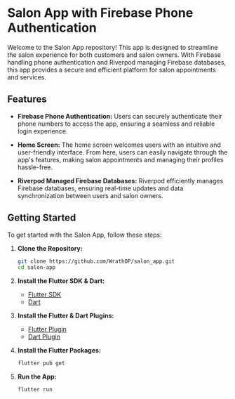 # Salon App with Firebase Phone Authentication

Welcome to the Salon App repository! This app is designed to streamline the salon experience for both customers and salon owners. With Firebase handling phone authentication and Riverpod managing Firebase databases, this app provides a secure and efficient platform for salon appointments and services.

## Features

- **Firebase Phone Authentication:** Users can securely authenticate their phone numbers to access the app, ensuring a seamless and reliable login experience.
  
- **Home Screen:** The home screen welcomes users with an intuitive and user-friendly interface. From here, users can easily navigate through the app's features, making salon appointments and managing their profiles hassle-free.
  
- **Riverpod Managed Firebase Databases:** Riverpod efficiently manages Firebase databases, ensuring real-time updates and data synchronization between users and salon owners.

## Getting Started

To get started with the Salon App, follow these steps:

1. **Clone the Repository:**
   ```sh
   git clone https://github.com/WrathOP/salon_app.git
   cd salon-app

2. **Install the Flutter SDK & Dart:**
    - [Flutter SDK](https://flutter.dev/docs/get-started/install)
    - [Dart](https://dart.dev/get-dart)

3. **Install the Flutter & Dart Plugins:**
    - [Flutter Plugin](https://flutter.dev/docs/get-started/editor?tab=vscode)
    - [Dart Plugin](https://dart.dev/get-dart)

4. **Install the Flutter Packages:**

    ```sh
    flutter pub get
    ```
5. **Run the App:**

    ```sh
    flutter run
    ```

